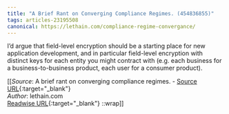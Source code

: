 ```yaml
---
title: "A Brief Rant on Converging Compliance Regimes. (454836855)"
tags: articles-23195508
canonical: https://lethain.com/compliance-regime-convergance/
---
```


I’d argue that field-level encryption should be a starting place for new application development, and in particular field-level encryption with distinct keys for each entity you might contract with (e.g. each business for a business-to-business product, each user for a consumer product).


[[_Source_: A brief rant on converging compliance regimes. - [Source URL](https://lethain.com/compliance-regime-convergance/){:target="_blank"}<br>
_Author_: lethain.com<br>
[Readwise URL](https://readwise.io/open/454836855){:target="_blank"}
::wrap]]